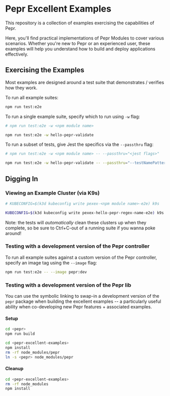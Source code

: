 # Pepr Excellent Examples

This repository is a collection of examples exercising the capabilities of Pepr.

Here, you'll find practical implementations of Pepr Modules to cover various scenarios. Whether you're new to Pepr or an experienced user, these examples will help you understand how to build and deploy applications effectively.

## Exercising the Examples

Most examples are designed around a test suite that demonstrates / verifies how they work.

To run all example suites:

```sh
npm run test:e2e
```

To run a single example suite, specify which to run using `-w` flag:

```sh
# npm run test:e2e -w <npm module name>

npm run test:e2e -w hello-pepr-validate
```

To run a subset of tests, give Jest the specifics via the `--passthru` flag:

```sh
# npm run test:e2e -w <npm module name> -- --passthru="<jest flags>"

npm run test:e2e -w hello-pepr-validate -- --passthru="--testNamePattern='validate creates'"
```


## Digging In

### Viewing an Example Cluster (via K9s)

```sh
# KUBECONFIG=$(k3d kubeconfig write pexex-<npm module name>-e2e) k9s

KUBECONFIG=$(k3d kubeconfig write pexex-hello-pepr-regex-name-e2e) k9s
``` 
 Note: the tests will _automatically_ clean these clusters up when they complete, so be sure to Ctrl+C-out of a running suite if you wanna poke around!



### Testing with a development version of the Pepr controller

To run all example suites against a custom version of the Pepr controller, specify an image tag using the `--image` flag:

```sh
npm run test:e2e -- --image pepr:dev
```


### Testing with a development version of the Pepr lib

You can use the symbolic linking to swap-in a development version of the `pepr` package when building the excellent examples -- a particularly useful ability when co-developing new Pepr features + associated examples.

#### Setup

```sh
cd <pepr>
npm run build

cd <pepr-excellent-examples>
npm install
rm -rf node_modules/pepr
ln -s <pepr> node_modules/pepr
```

#### Cleanup

```sh
cd <pepr-excellent-examples>
rm -rf node_modules
npm install
```
